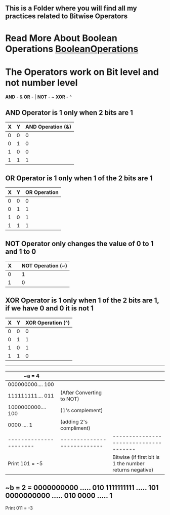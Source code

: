 ## This is a Folder where you will find all my practices related to Bitwise Operators
# Read More About **Boolean Operations** [BooleanOperations](https://cplusplus.com/doc/boolean/)



# The Operators work on Bit level and not number level

**AND**     - &
**OR**      - |
**NOT**     - ~
**XOR**     - ^

AND Operator is 1 only when 2 bits are 1
-------------------------------------------------------------------------------------
|        X        | Y                         |AND Operation  (&)                   |
|-----------------|---------------------------|-------------------------------------|
|0                |0                          |0                                    |
|0                |1                          |0                                    |
|1                |0                          |0                                    |
|1                |1                          |1                                    |

OR Operator is 1 only when 1 of the 2 bits are 1
-------------------------------------------------------------------------------------
|        X        | Y                         |OR Operation                         |
|-----------------|---------------------------|-------------------------------------|
|0                |0                          |0                                    |
|0                |1                          |1                                    |
|1                |0                          |1                                    |
|1                |1                          |1                                    |



NOT Operator only changes the value of 0 to 1 and 1 to 0
------------------------------------------------------------------------------------
|        X        |                          |NOT Operation (~)                    |
|-----------------|--------------------------|-------------------------------------|
|0                |                          |1                                    |
|1                |                          |0                                    |


XOR Operator is 1 only when 1 of the 2 bits are 1, if we have 0 and 0  it is not 1
-------------------------------------------------------------------------------------
|        X        | Y                         |XOR Operation (^)                    |
|-----------------|---------------------------|-------------------------------------|
|0                |0                          |0                                    |
|0                |1                          |1                                    |
|1                |0                          |1                                    |
|1                |1                          |0                                    |

-----------------------------------------------------------------------------------------
|     ~a = 4           |                           |                                     |
|----------------------|---------------------------|-------------------------------------|
| 000000000.... 100    |                           |                                     |
| 111111111.... 011    | (After Converting to NOT) |                                     |
| 1000000000.... 100   | (1's complement)          |                                     |
| 0000     ....   1    | (adding 2's compliment)   |                                     |
|----------------------|---------------------------|-------------------------------------|
|Print     101 = -5    |        | Bitwise (if first bit is 1 the number returns negative)|
                  

~b = 2 = 0000000000 ..... 010
         1111111111 ..... 101
         0000000000 ..... 010
         0000       .....   1
----------------------------------------------------------------------------------------
Print                     011 = -3



